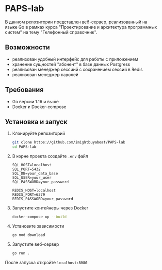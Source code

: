 # PAPS-lab

В данном репозитории представлен веб-сервер, реализованный на языке Go в рамках курса "Проектирование и архитектура программных систем" на тему "Телефонный справочник".

## Возможности

- реализован удобный интерфейс для работы с приложением
- хранение сущностей "абонент" в базе данных Postgress
- реализован менеджер сессиий с сохранением сессий в Redis
- реализован менеджер паролей

## Требования

- Go версии 1.16 и выше
- Docker и Docker-compose

## Установка и запуск

1. Клонируйте репозиторий

   ```bash
   git clone https://github.com/imightbuyaboat/PAPS-lab
   cd PAPS-lab
   ```
   
2. В корне проекта создайте `.env` файл

   ```env
   SQL_HOST=localhost
   SQL_PORT=5432
   SQL_DB=your_data_base
   SQL_USER=your_user
   SQL_PASSWORD=your_password

   REDIS_HOST=localhost
   REDIS_PORT=6379
   REDIS_PASSWORD=your_password
   ```
3. Запустите контейнеры через Docker
   ```bash
   docker-compose up --build
   ```

4. Установите зависимости
   ```bash
   go mod download
   ```

5. Запустите веб-сервер
   ```bash
   go run .
   ```
После запуска откройте `localhost:8080`
